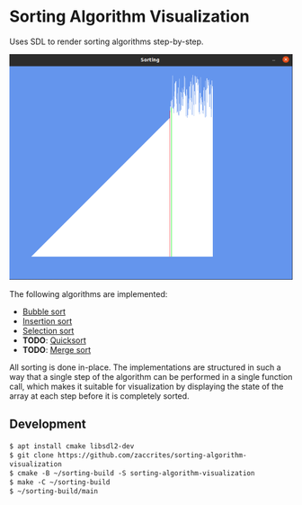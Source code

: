 
# Sorting Algorithm Visualization

Uses SDL to render sorting algorithms step-by-step.

![Selection Sort](screenshots/selection_sort.png "Selection Sort")

The following algorithms are implemented:

* [Bubble sort](https://en.wikipedia.org/wiki/Bubble_sort)
* [Insertion sort](https://en.wikipedia.org/wiki/Insertion_sort)
* [Selection sort](https://en.wikipedia.org/wiki/Selection_sort)
* **TODO**: [Quicksort](https://en.wikipedia.org/wiki/Quicksort)
* **TODO**: [Merge sort](https://en.wikipedia.org/wiki/Merge_sort)

All sorting is done in-place.
The implementations are structured in such a way that a single step
of the algorithm can be performed in a single function call,
which makes it suitable for visualization by displaying the state of the
array at each step before it is completely sorted.


## Development

    $ apt install cmake libsdl2-dev
    $ git clone https://github.com/zaccrites/sorting-algorithm-visualization
    $ cmake -B ~/sorting-build -S sorting-algorithm-visualization
    $ make -C ~/sorting-build
    $ ~/sorting-build/main
